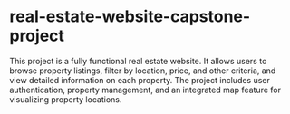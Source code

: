 # real-estate-website-capstone-project
This project is a fully functional real estate website. It allows users to browse property listings, filter by location, price, and other criteria, and view detailed information on each property. The project includes user authentication, property management, and an integrated map feature for visualizing property locations.

